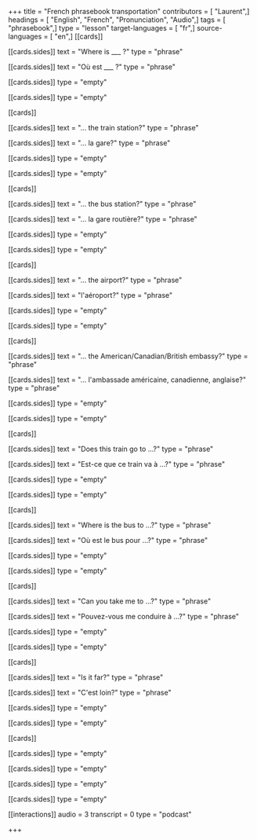 +++
title = "French phrasebook transportation"
contributors = [ "Laurent",]
headings = [ "English", "French", "Pronunciation", "Audio",]
tags = [ "phrasebook",]
type = "lesson"
target-languages = [ "fr",]
source-languages = [ "en",]
[[cards]]

[[cards.sides]]
text = "Where is ___ ?"
type = "phrase"

[[cards.sides]]
text = "Où est ___ ?"
type = "phrase"

[[cards.sides]]
type = "empty"

[[cards.sides]]
type = "empty"

[[cards]]

[[cards.sides]]
text = "... the train station?"
type = "phrase"

[[cards.sides]]
text = "... la gare?"
type = "phrase"

[[cards.sides]]
type = "empty"

[[cards.sides]]
type = "empty"

[[cards]]

[[cards.sides]]
text = "... the bus station?"
type = "phrase"

[[cards.sides]]
text = "... la gare routière?"
type = "phrase"

[[cards.sides]]
type = "empty"

[[cards.sides]]
type = "empty"

[[cards]]

[[cards.sides]]
text = "... the airport?"
type = "phrase"

[[cards.sides]]
text = "l'aéroport?"
type = "phrase"

[[cards.sides]]
type = "empty"

[[cards.sides]]
type = "empty"

[[cards]]

[[cards.sides]]
text = "... the American/Canadian/British embassy?"
type = "phrase"

[[cards.sides]]
text = "... l'ambassade américaine, canadienne, anglaise?"
type = "phrase"

[[cards.sides]]
type = "empty"

[[cards.sides]]
type = "empty"

[[cards]]

[[cards.sides]]
text = "Does this train go to ...?"
type = "phrase"

[[cards.sides]]
text = "Est-ce que ce train va à ...?"
type = "phrase"

[[cards.sides]]
type = "empty"

[[cards.sides]]
type = "empty"

[[cards]]

[[cards.sides]]
text = "Where is the bus to ...?"
type = "phrase"

[[cards.sides]]
text = "Où est le bus pour ...?"
type = "phrase"

[[cards.sides]]
type = "empty"

[[cards.sides]]
type = "empty"

[[cards]]

[[cards.sides]]
text = "Can you take me to ...?"
type = "phrase"

[[cards.sides]]
text = "Pouvez-vous me conduire à ...?"
type = "phrase"

[[cards.sides]]
type = "empty"

[[cards.sides]]
type = "empty"

[[cards]]

[[cards.sides]]
text = "Is it far?"
type = "phrase"

[[cards.sides]]
text = "C'est loin?"
type = "phrase"

[[cards.sides]]
type = "empty"

[[cards.sides]]
type = "empty"

[[cards]]

[[cards.sides]]
type = "empty"

[[cards.sides]]
type = "empty"

[[cards.sides]]
type = "empty"

[[cards.sides]]
type = "empty"

[[interactions]]
audio = 3
transcript = 0
type = "podcast"

+++
